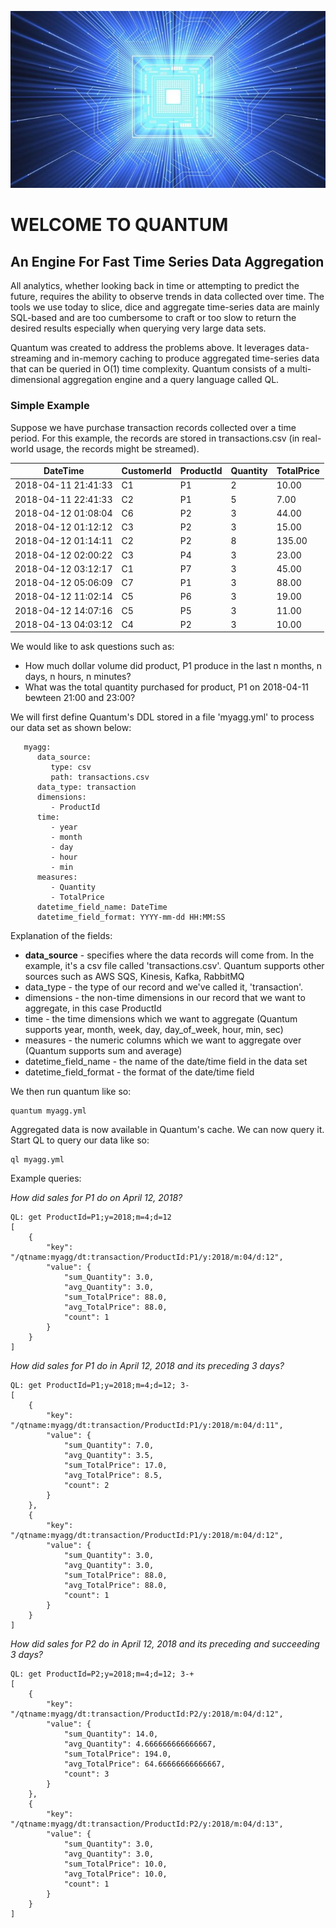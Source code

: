 ![ScreenShot](images/quantum.jpg)
<h1>WELCOME TO QUANTUM</h1>

<h2>An Engine For Fast Time Series Data Aggregation</h2>

All analytics, whether looking back in time or attempting to predict the future, requires the ability to observe trends in data collected over time.
The tools we use today to slice, dice and aggregate time-series data are mainly SQL-based and are too cumbersome to craft or too slow to return the
desired results especially when querying very large data sets.

Quantum was created to address the problems above. It leverages data-streaming and in-memory caching to produce aggregated time-series data that can
be queried in O(1) time complexity. Quantum consists of a multi-dimensional aggregation engine and a query language called QL. 

<h3>Simple Example</h3>

Suppose we have purchase transaction records collected over a time period.
For this example, the records are stored in transactions.csv (in real-world usage, the records might be streamed).

|DateTime|CustomerId|ProductId|Quantity|TotalPrice|
|------- |----------|---------|--------|----------|
|2018-04-11 21:41:33|C1|P1|2|10.00|
|2018-04-11 22:41:33|C2|P1|5|7.00|
|2018-04-12 01:08:04|C6|P2|3|44.00|
|2018-04-12 01:12:12|C3|P2|3|15.00|
|2018-04-12 01:14:11|C2|P2|8|135.00|
|2018-04-12 02:00:22|C3|P4|3|23.00|
|2018-04-12 03:12:17|C1|P7|3|45.00|
|2018-04-12 05:06:09|C7|P1|3|88.00|
|2018-04-12 11:02:14|C5|P6|3|19.00|
|2018-04-12 14:07:16|C5|P5|3|11.00|
|2018-04-13 04:03:12|C4|P2|3|10.00|

We would like to ask questions such as:

* How much dollar volume did product, P1 produce in the last n months, n days, n hours, n minutes?
* What was the total quantity purchased for product, P1 on 2018-04-11 bewteen 21:00 and 23:00?

We will first define Quantum's DDL stored in a file 'myagg.yml' to process our data set as shown below:
```
   myagg:
      data_source:
         type: csv
         path: transactions.csv
      data_type: transaction
      dimensions:
         - ProductId
      time:
         - year
         - month
         - day
         - hour
         - min
      measures:
         - Quantity
         - TotalPrice
      datetime_field_name: DateTime
      datetime_field_format: YYYY-mm-dd HH:MM:SS
```

Explanation of the fields:

* **data_source** - specifies where the data records will come from. In the example, it's a csv file called 'transactions.csv'. Quantum supports other sources such as AWS SQS, Kinesis, Kafka, RabbitMQ
* data_type - the type of our record and we've called it, 'transaction'.
* dimensions - the non-time dimensions in our record that we want to aggregate, in this case ProductId
* time - the time dimensions which we want to aggregate (Quantum supports year, month, week, day, day_of_week, hour, min, sec)
* measures - the numeric columns which we want to aggregate over (Quantum supports sum and average)
* datetime_field_name - the name of the date/time field in the data set
* datetime_field_format - the format of the date/time field

We then run quantum like so:

    quantum myagg.yml

Aggregated data is now available in Quantum's cache. We can now query it. Start QL to query our data like so:

    ql myagg.yml

Example queries:

*How did sales for P1 do on April 12, 2018?*
```
QL: get ProductId=P1;y=2018;m=4;d=12
[
    {
        "key": "/qtname:myagg/dt:transaction/ProductId:P1/y:2018/m:04/d:12",
        "value": {
            "sum_Quantity": 3.0,
            "avg_Quantity": 3.0,
            "sum_TotalPrice": 88.0,
            "avg_TotalPrice": 88.0,
            "count": 1
        }
    }
]
```

*How did sales for P1 do in April 12, 2018 and its preceding 3 days?*

```
QL: get ProductId=P1;y=2018;m=4;d=12; 3-
[
    {
        "key": "/qtname:myagg/dt:transaction/ProductId:P1/y:2018/m:04/d:11",
        "value": {
            "sum_Quantity": 7.0,
            "avg_Quantity": 3.5,
            "sum_TotalPrice": 17.0,
            "avg_TotalPrice": 8.5,
            "count": 2
        }
    },
    {
        "key": "/qtname:myagg/dt:transaction/ProductId:P1/y:2018/m:04/d:12",
        "value": {
            "sum_Quantity": 3.0,
            "avg_Quantity": 3.0,
            "sum_TotalPrice": 88.0,
            "avg_TotalPrice": 88.0,
            "count": 1
        }
    }
]
```

*How did sales for P2 do in April 12, 2018 and its preceding and succeeding 3 days?*

```
QL: get ProductId=P2;y=2018;m=4;d=12; 3-+
[
    {
        "key": "/qtname:myagg/dt:transaction/ProductId:P2/y:2018/m:04/d:12",
        "value": {
            "sum_Quantity": 14.0,
            "avg_Quantity": 4.666666666666667,
            "sum_TotalPrice": 194.0,
            "avg_TotalPrice": 64.66666666666667,
            "count": 3
        }
    },
    {
        "key": "/qtname:myagg/dt:transaction/ProductId:P2/y:2018/m:04/d:13",
        "value": {
            "sum_Quantity": 3.0,
            "avg_Quantity": 3.0,
            "sum_TotalPrice": 10.0,
            "avg_TotalPrice": 10.0,
            "count": 1
        }
    }
]
```








